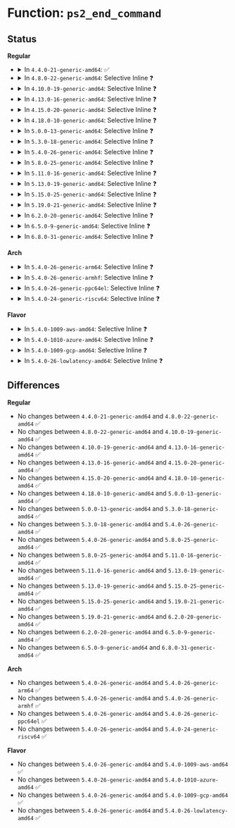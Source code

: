 # Function: <code>ps2_end_command</code>

## Status
<b>Regular</b>
<ul>
<li>
<details>
<summary>In <code>4.4.0-21-generic-amd64</code>: ✅</summary>

```c
void ps2_end_command(struct ps2dev * ps2dev)
```

```json
{
  "name": "ps2_end_command",
  "collision_type": "Unique Global",
  "inline_type": "No",
  "funcs": [
    {
      "addr": 18446744071585554016,
      "name": "ps2_end_command",
      "external": true,
      "loc": "drivers/input/serio/libps2.c:66",
      "file": "drivers/input/serio/libps2.c",
      "inline": "seen, unknown",
      "caller_inline": [],
      "caller_func": [
        "drivers/input/serio/libps2.c:ps2_drain",
        "drivers/input/serio/libps2.c:ps2_command"
      ]
    }
  ],
  "symbols": [
    {
      "addr": 18446744071585554016,
      "name": "ps2_end_command",
      "section": ".text",
      "bind": "STB_GLOBAL",
      "size": 42
    }
  ]
}
```
</details>
</li>
<li>
<details>
<summary>In <code>4.8.0-22-generic-amd64</code>: Selective Inline ❓</summary>

```c
void ps2_end_command(struct ps2dev * ps2dev)
```

```json
{
  "name": "ps2_end_command",
  "collision_type": "Unique Global",
  "inline_type": "Selective",
  "funcs": [
    {
      "addr": 18446744071585950516,
      "name": "ps2_end_command",
      "external": true,
      "loc": "drivers/input/serio/libps2.c:65",
      "file": "drivers/input/serio/libps2.c",
      "inline": "not declared, inlined",
      "caller_inline": [
        "drivers/input/serio/libps2.c:ps2_command",
        "drivers/input/serio/libps2.c:ps2_drain"
      ],
      "caller_func": []
    }
  ],
  "symbols": [
    {
      "addr": 18446744071585947872,
      "name": "ps2_end_command",
      "section": ".text",
      "bind": "STB_GLOBAL",
      "size": 40
    }
  ]
}
```
</details>
</li>
<li>
<details>
<summary>In <code>4.10.0-19-generic-amd64</code>: Selective Inline ❓</summary>

```c
void ps2_end_command(struct ps2dev * ps2dev)
```

```json
{
  "name": "ps2_end_command",
  "collision_type": "Unique Global",
  "inline_type": "Selective",
  "funcs": [
    {
      "addr": 18446744071586138932,
      "name": "ps2_end_command",
      "external": true,
      "loc": "drivers/input/serio/libps2.c:65",
      "file": "drivers/input/serio/libps2.c",
      "inline": "not declared, inlined",
      "caller_inline": [
        "drivers/input/serio/libps2.c:ps2_command",
        "drivers/input/serio/libps2.c:ps2_drain"
      ],
      "caller_func": []
    }
  ],
  "symbols": [
    {
      "addr": 18446744071586136320,
      "name": "ps2_end_command",
      "section": ".text",
      "bind": "STB_GLOBAL",
      "size": 40
    }
  ]
}
```
</details>
</li>
<li>
<details>
<summary>In <code>4.13.0-16-generic-amd64</code>: Selective Inline ❓</summary>

```c
void ps2_end_command(struct ps2dev * ps2dev)
```

```json
{
  "name": "ps2_end_command",
  "collision_type": "Unique Global",
  "inline_type": "Selective",
  "funcs": [
    {
      "addr": 18446744071586227876,
      "name": "ps2_end_command",
      "external": true,
      "loc": "drivers/input/serio/libps2.c:65",
      "file": "drivers/input/serio/libps2.c",
      "inline": "not declared, inlined",
      "caller_inline": [
        "drivers/input/serio/libps2.c:ps2_command",
        "drivers/input/serio/libps2.c:ps2_drain"
      ],
      "caller_func": []
    }
  ],
  "symbols": [
    {
      "addr": 18446744071586225248,
      "name": "ps2_end_command",
      "section": ".text",
      "bind": "STB_GLOBAL",
      "size": 40
    }
  ]
}
```
</details>
</li>
<li>
<details>
<summary>In <code>4.15.0-20-generic-amd64</code>: Selective Inline ❓</summary>

```c
void ps2_end_command(struct ps2dev * ps2dev)
```

```json
{
  "name": "ps2_end_command",
  "collision_type": "Unique Global",
  "inline_type": "Selective",
  "funcs": [
    {
      "addr": 18446744071586691156,
      "name": "ps2_end_command",
      "external": true,
      "loc": "drivers/input/serio/libps2.c:65",
      "file": "drivers/input/serio/libps2.c",
      "inline": "not declared, inlined",
      "caller_inline": [
        "drivers/input/serio/libps2.c:ps2_command",
        "drivers/input/serio/libps2.c:ps2_drain"
      ],
      "caller_func": []
    }
  ],
  "symbols": [
    {
      "addr": 18446744071586688528,
      "name": "ps2_end_command",
      "section": ".text",
      "bind": "STB_GLOBAL",
      "size": 40
    }
  ]
}
```
</details>
</li>
<li>
<details>
<summary>In <code>4.18.0-10-generic-amd64</code>: Selective Inline ❓</summary>

```c
void ps2_end_command(struct ps2dev * ps2dev)
```

```json
{
  "name": "ps2_end_command",
  "collision_type": "Unique Global",
  "inline_type": "Selective",
  "funcs": [
    {
      "addr": 18446744071586957498,
      "name": "ps2_end_command",
      "external": true,
      "loc": "drivers/input/serio/libps2.c:113",
      "file": "drivers/input/serio/libps2.c",
      "inline": "not declared, inlined",
      "caller_inline": [
        "drivers/input/serio/libps2.c:ps2_sliced_command",
        "drivers/input/serio/libps2.c:ps2_command",
        "drivers/input/serio/libps2.c:ps2_drain"
      ],
      "caller_func": []
    }
  ],
  "symbols": [
    {
      "addr": 18446744071586953920,
      "name": "ps2_end_command",
      "section": ".text",
      "bind": "STB_GLOBAL",
      "size": 40
    }
  ]
}
```
</details>
</li>
<li>
<details>
<summary>In <code>5.0.0-13-generic-amd64</code>: Selective Inline ❓</summary>

```c
void ps2_end_command(struct ps2dev * ps2dev)
```

```json
{
  "name": "ps2_end_command",
  "collision_type": "Unique Global",
  "inline_type": "Selective",
  "funcs": [
    {
      "addr": 18446744071587118362,
      "name": "ps2_end_command",
      "external": true,
      "loc": "drivers/input/serio/libps2.c:113",
      "file": "drivers/input/serio/libps2.c",
      "inline": "not declared, inlined",
      "caller_inline": [
        "drivers/input/serio/libps2.c:ps2_sliced_command",
        "drivers/input/serio/libps2.c:ps2_command",
        "drivers/input/serio/libps2.c:ps2_drain"
      ],
      "caller_func": []
    }
  ],
  "symbols": [
    {
      "addr": 18446744071587114784,
      "name": "ps2_end_command",
      "section": ".text",
      "bind": "STB_GLOBAL",
      "size": 40
    }
  ]
}
```
</details>
</li>
<li>
<details>
<summary>In <code>5.3.0-18-generic-amd64</code>: Selective Inline ❓</summary>

```c
void ps2_end_command(struct ps2dev * ps2dev)
```

```json
{
  "name": "ps2_end_command",
  "collision_type": "Unique Global",
  "inline_type": "Selective",
  "funcs": [
    {
      "addr": 18446744071587383002,
      "name": "ps2_end_command",
      "external": true,
      "loc": "drivers/input/serio/libps2.c:109",
      "file": "drivers/input/serio/libps2.c",
      "inline": "not declared, inlined",
      "caller_inline": [
        "drivers/input/serio/libps2.c:ps2_sliced_command",
        "drivers/input/serio/libps2.c:ps2_command",
        "drivers/input/serio/libps2.c:ps2_drain"
      ],
      "caller_func": []
    }
  ],
  "symbols": [
    {
      "addr": 18446744071587379360,
      "name": "ps2_end_command",
      "section": ".text",
      "bind": "STB_GLOBAL",
      "size": 40
    }
  ]
}
```
</details>
</li>
<li>
<details>
<summary>In <code>5.4.0-26-generic-amd64</code>: Selective Inline ❓</summary>

```c
void ps2_end_command(struct ps2dev * ps2dev)
```

```json
{
  "name": "ps2_end_command",
  "collision_type": "Unique Global",
  "inline_type": "Selective",
  "funcs": [
    {
      "addr": 18446744071587584938,
      "name": "ps2_end_command",
      "external": true,
      "loc": "drivers/input/serio/libps2.c:109",
      "file": "drivers/input/serio/libps2.c",
      "inline": "not declared, inlined",
      "caller_inline": [
        "drivers/input/serio/libps2.c:ps2_sliced_command",
        "drivers/input/serio/libps2.c:ps2_command",
        "drivers/input/serio/libps2.c:ps2_drain"
      ],
      "caller_func": []
    }
  ],
  "symbols": [
    {
      "addr": 18446744071587581280,
      "name": "ps2_end_command",
      "section": ".text",
      "bind": "STB_GLOBAL",
      "size": 40
    }
  ]
}
```
</details>
</li>
<li>
<details>
<summary>In <code>5.8.0-25-generic-amd64</code>: Selective Inline ❓</summary>

```c
void ps2_end_command(struct ps2dev * ps2dev)
```

```json
{
  "name": "ps2_end_command",
  "collision_type": "Unique Global",
  "inline_type": "Selective",
  "funcs": [
    {
      "addr": 18446744071588446408,
      "name": "ps2_end_command",
      "external": true,
      "loc": "drivers/input/serio/libps2.c:109",
      "file": "drivers/input/serio/libps2.c",
      "inline": "not declared, inlined",
      "caller_inline": [
        "drivers/input/serio/libps2.c:ps2_sliced_command",
        "drivers/input/serio/libps2.c:ps2_command",
        "drivers/input/serio/libps2.c:ps2_drain"
      ],
      "caller_func": []
    }
  ],
  "symbols": [
    {
      "addr": 18446744071588442736,
      "name": "ps2_end_command",
      "section": ".text",
      "bind": "STB_GLOBAL",
      "size": 40
    }
  ]
}
```
</details>
</li>
<li>
<details>
<summary>In <code>5.11.0-16-generic-amd64</code>: Selective Inline ❓</summary>

```c
void ps2_end_command(struct ps2dev * ps2dev)
```

```json
{
  "name": "ps2_end_command",
  "collision_type": "Unique Global",
  "inline_type": "Selective",
  "funcs": [
    {
      "addr": 18446744071588476376,
      "name": "ps2_end_command",
      "external": true,
      "loc": "drivers/input/serio/libps2.c:109",
      "file": "drivers/input/serio/libps2.c",
      "inline": "not declared, inlined",
      "caller_inline": [
        "drivers/input/serio/libps2.c:ps2_sliced_command",
        "drivers/input/serio/libps2.c:ps2_command",
        "drivers/input/serio/libps2.c:ps2_drain"
      ],
      "caller_func": []
    }
  ],
  "symbols": [
    {
      "addr": 18446744071588472720,
      "name": "ps2_end_command",
      "section": ".text",
      "bind": "STB_GLOBAL",
      "size": 40
    }
  ]
}
```
</details>
</li>
<li>
<details>
<summary>In <code>5.13.0-19-generic-amd64</code>: Selective Inline ❓</summary>

```c
void ps2_end_command(struct ps2dev * ps2dev)
```

```json
{
  "name": "ps2_end_command",
  "collision_type": "Unique Global",
  "inline_type": "Selective",
  "funcs": [
    {
      "addr": 18446744071588358488,
      "name": "ps2_end_command",
      "external": true,
      "loc": "drivers/input/serio/libps2.c:109",
      "file": "drivers/input/serio/libps2.c",
      "inline": "not declared, inlined",
      "caller_inline": [
        "drivers/input/serio/libps2.c:ps2_sliced_command",
        "drivers/input/serio/libps2.c:ps2_command",
        "drivers/input/serio/libps2.c:ps2_drain"
      ],
      "caller_func": []
    }
  ],
  "symbols": [
    {
      "addr": 18446744071588354928,
      "name": "ps2_end_command",
      "section": ".text",
      "bind": "STB_GLOBAL",
      "size": 40
    }
  ]
}
```
</details>
</li>
<li>
<details>
<summary>In <code>5.15.0-25-generic-amd64</code>: Selective Inline ❓</summary>

```c
void ps2_end_command(struct ps2dev * ps2dev)
```

```json
{
  "name": "ps2_end_command",
  "collision_type": "Unique Global",
  "inline_type": "Selective",
  "funcs": [
    {
      "addr": 18446744071589022117,
      "name": "ps2_end_command",
      "external": true,
      "loc": "drivers/input/serio/libps2.c:109",
      "file": "drivers/input/serio/libps2.c",
      "inline": "not declared, inlined",
      "caller_inline": [
        "drivers/input/serio/libps2.c:ps2_sliced_command",
        "drivers/input/serio/libps2.c:ps2_command",
        "drivers/input/serio/libps2.c:ps2_drain"
      ],
      "caller_func": []
    }
  ],
  "symbols": [
    {
      "addr": 18446744071589018352,
      "name": "ps2_end_command",
      "section": ".text",
      "bind": "STB_GLOBAL",
      "size": 40
    }
  ]
}
```
</details>
</li>
<li>
<details>
<summary>In <code>5.19.0-21-generic-amd64</code>: Selective Inline ❓</summary>

```c
void ps2_end_command(struct ps2dev * ps2dev)
```

```json
{
  "name": "ps2_end_command",
  "collision_type": "Unique Global",
  "inline_type": "Selective",
  "funcs": [
    {
      "addr": 18446744071590460228,
      "name": "ps2_end_command",
      "external": true,
      "loc": "drivers/input/serio/libps2.c:109",
      "file": "drivers/input/serio/libps2.c",
      "inline": "not declared, inlined",
      "caller_inline": [
        "drivers/input/serio/libps2.c:ps2_sliced_command",
        "drivers/input/serio/libps2.c:ps2_command",
        "drivers/input/serio/libps2.c:ps2_drain"
      ],
      "caller_func": []
    }
  ],
  "symbols": [
    {
      "addr": 18446744071590457440,
      "name": "ps2_end_command",
      "section": ".text",
      "bind": "STB_GLOBAL",
      "size": 48
    }
  ]
}
```
</details>
</li>
<li>
<details>
<summary>In <code>6.2.0-20-generic-amd64</code>: Selective Inline ❓</summary>

```c
void ps2_end_command(struct ps2dev * ps2dev)
```

```json
{
  "name": "ps2_end_command",
  "collision_type": "Unique Global",
  "inline_type": "Selective",
  "funcs": [
    {
      "addr": 18446744071592102612,
      "name": "ps2_end_command",
      "external": true,
      "loc": "drivers/input/serio/libps2.c:110",
      "file": "drivers/input/serio/libps2.c",
      "inline": "not declared, inlined",
      "caller_inline": [
        "drivers/input/serio/libps2.c:ps2_sliced_command",
        "drivers/input/serio/libps2.c:ps2_command",
        "drivers/input/serio/libps2.c:ps2_drain"
      ],
      "caller_func": []
    }
  ],
  "symbols": [
    {
      "addr": 18446744071592099696,
      "name": "ps2_end_command",
      "section": ".text",
      "bind": "STB_GLOBAL",
      "size": 48
    }
  ]
}
```
</details>
</li>
<li>
<details>
<summary>In <code>6.5.0-9-generic-amd64</code>: Selective Inline ❓</summary>

```c
void ps2_end_command(struct ps2dev * ps2dev)
```

```json
{
  "name": "ps2_end_command",
  "collision_type": "Unique Global",
  "inline_type": "Selective",
  "funcs": [
    {
      "addr": 18446744071592526340,
      "name": "ps2_end_command",
      "external": true,
      "loc": "drivers/input/serio/libps2.c:141",
      "file": "drivers/input/serio/libps2.c",
      "inline": "not declared, inlined",
      "caller_inline": [
        "drivers/input/serio/libps2.c:ps2_sliced_command",
        "drivers/input/serio/libps2.c:ps2_command",
        "drivers/input/serio/libps2.c:ps2_drain"
      ],
      "caller_func": []
    }
  ],
  "symbols": [
    {
      "addr": 18446744071592523344,
      "name": "ps2_end_command",
      "section": ".text",
      "bind": "STB_GLOBAL",
      "size": 48
    }
  ]
}
```
</details>
</li>
<li>
<details>
<summary>In <code>6.8.0-31-generic-amd64</code>: Selective Inline ❓</summary>

```c
void ps2_end_command(struct ps2dev * ps2dev)
```

```json
{
  "name": "ps2_end_command",
  "collision_type": "Unique Global",
  "inline_type": "Selective",
  "funcs": [
    {
      "addr": 18446744071593270932,
      "name": "ps2_end_command",
      "external": true,
      "loc": "drivers/input/serio/libps2.c:141",
      "file": "drivers/input/serio/libps2.c",
      "inline": "not declared, inlined",
      "caller_inline": [
        "drivers/input/serio/libps2.c:ps2_sliced_command",
        "drivers/input/serio/libps2.c:ps2_command",
        "drivers/input/serio/libps2.c:ps2_drain"
      ],
      "caller_func": []
    }
  ],
  "symbols": [
    {
      "addr": 18446744071593267936,
      "name": "ps2_end_command",
      "section": ".text",
      "bind": "STB_GLOBAL",
      "size": 48
    }
  ]
}
```
</details>
</li>
</ul>
<b>Arch</b>
<ul>
<li>
<details>
<summary>In <code>5.4.0-26-generic-arm64</code>: Selective Inline ❓</summary>

```c
void ps2_end_command(struct ps2dev * ps2dev)
```

```json
{
  "name": "ps2_end_command",
  "collision_type": "Unique Global",
  "inline_type": "Selective",
  "funcs": [
    {
      "addr": 18446603336500726252,
      "name": "ps2_end_command",
      "external": true,
      "loc": "drivers/input/serio/libps2.c:109",
      "file": "drivers/input/serio/libps2.c",
      "inline": "not declared, inlined",
      "caller_inline": [
        "drivers/input/serio/libps2.c:ps2_sliced_command",
        "drivers/input/serio/libps2.c:ps2_command",
        "drivers/input/serio/libps2.c:ps2_drain"
      ],
      "caller_func": []
    }
  ],
  "symbols": [
    {
      "addr": 18446603336500722064,
      "name": "ps2_end_command",
      "section": ".text",
      "bind": "STB_GLOBAL",
      "size": 56
    }
  ]
}
```
</details>
</li>
<li>
<details>
<summary>In <code>5.4.0-26-generic-armhf</code>: Selective Inline ❓</summary>

```c
void ps2_end_command(struct ps2dev * ps2dev)
```

```json
{
  "name": "ps2_end_command",
  "collision_type": "Unique Global",
  "inline_type": "Selective",
  "funcs": [
    {
      "addr": 3233248452,
      "name": "ps2_end_command",
      "external": true,
      "loc": "drivers/input/serio/libps2.c:109",
      "file": "drivers/input/serio/libps2.c",
      "inline": "not declared, inlined",
      "caller_inline": [
        "drivers/input/serio/libps2.c:ps2_sliced_command",
        "drivers/input/serio/libps2.c:ps2_command",
        "drivers/input/serio/libps2.c:ps2_drain"
      ],
      "caller_func": []
    }
  ],
  "symbols": [
    {
      "addr": 3233246224,
      "name": "ps2_end_command",
      "section": ".text",
      "bind": "STB_GLOBAL",
      "size": 48
    }
  ]
}
```
</details>
</li>
<li>
<details>
<summary>In <code>5.4.0-26-generic-ppc64el</code>: Selective Inline ❓</summary>

```c
void ps2_end_command(struct ps2dev * ps2dev)
```

```json
{
  "name": "ps2_end_command",
  "collision_type": "Unique Global",
  "inline_type": "Selective",
  "funcs": [
    {
      "addr": 13835058055294171308,
      "name": "ps2_end_command",
      "external": true,
      "loc": "drivers/input/serio/libps2.c:109",
      "file": "drivers/input/serio/libps2.c",
      "inline": "not declared, inlined",
      "caller_inline": [
        "drivers/input/serio/libps2.c:ps2_sliced_command",
        "drivers/input/serio/libps2.c:ps2_command",
        "drivers/input/serio/libps2.c:ps2_drain"
      ],
      "caller_func": []
    }
  ],
  "symbols": [
    {
      "addr": 13835058055294166064,
      "name": "ps2_end_command",
      "section": ".text",
      "bind": "STB_GLOBAL",
      "size": 108
    }
  ]
}
```
</details>
</li>
<li>
<details>
<summary>In <code>5.4.0-24-generic-riscv64</code>: Selective Inline ❓</summary>

```c
void ps2_end_command(struct ps2dev * ps2dev)
```

```json
{
  "name": "ps2_end_command",
  "collision_type": "Unique Global",
  "inline_type": "Selective",
  "funcs": [
    {
      "addr": 18446743936277571938,
      "name": "ps2_end_command",
      "external": true,
      "loc": "drivers/input/serio/libps2.c:109",
      "file": "drivers/input/serio/libps2.c",
      "inline": "not declared, inlined",
      "caller_inline": [
        "drivers/input/serio/libps2.c:ps2_sliced_command",
        "drivers/input/serio/libps2.c:ps2_command",
        "drivers/input/serio/libps2.c:ps2_drain"
      ],
      "caller_func": []
    }
  ],
  "symbols": [
    {
      "addr": 18446743936277568572,
      "name": "ps2_end_command",
      "section": ".text",
      "bind": "STB_GLOBAL",
      "size": 70
    }
  ]
}
```
</details>
</li>
</ul>
<b>Flavor</b>
<ul>
<li>
<details>
<summary>In <code>5.4.0-1009-aws-amd64</code>: Selective Inline ❓</summary>

```c
void ps2_end_command(struct ps2dev * ps2dev)
```

```json
{
  "name": "ps2_end_command",
  "collision_type": "Unique Global",
  "inline_type": "Selective",
  "funcs": [
    {
      "addr": 18446744071587277754,
      "name": "ps2_end_command",
      "external": true,
      "loc": "drivers/input/serio/libps2.c:109",
      "file": "drivers/input/serio/libps2.c",
      "inline": "not declared, inlined",
      "caller_inline": [
        "drivers/input/serio/libps2.c:ps2_sliced_command",
        "drivers/input/serio/libps2.c:ps2_command",
        "drivers/input/serio/libps2.c:ps2_drain"
      ],
      "caller_func": []
    }
  ],
  "symbols": [
    {
      "addr": 18446744071587274096,
      "name": "ps2_end_command",
      "section": ".text",
      "bind": "STB_GLOBAL",
      "size": 40
    }
  ]
}
```
</details>
</li>
<li>
<details>
<summary>In <code>5.4.0-1010-azure-amd64</code>: Selective Inline ❓</summary>

```c
void ps2_end_command(struct ps2dev * ps2dev)
```

```json
{
  "name": "ps2_end_command",
  "collision_type": "Unique Global",
  "inline_type": "Selective",
  "funcs": [
    {
      "addr": 18446744071587046186,
      "name": "ps2_end_command",
      "external": true,
      "loc": "drivers/input/serio/libps2.c:109",
      "file": "drivers/input/serio/libps2.c",
      "inline": "not declared, inlined",
      "caller_inline": [
        "drivers/input/serio/libps2.c:ps2_sliced_command",
        "drivers/input/serio/libps2.c:ps2_command",
        "drivers/input/serio/libps2.c:ps2_drain"
      ],
      "caller_func": []
    }
  ],
  "symbols": [
    {
      "addr": 18446744071587042576,
      "name": "ps2_end_command",
      "section": ".text",
      "bind": "STB_GLOBAL",
      "size": 40
    }
  ]
}
```
</details>
</li>
<li>
<details>
<summary>In <code>5.4.0-1009-gcp-amd64</code>: Selective Inline ❓</summary>

```c
void ps2_end_command(struct ps2dev * ps2dev)
```

```json
{
  "name": "ps2_end_command",
  "collision_type": "Unique Global",
  "inline_type": "Selective",
  "funcs": [
    {
      "addr": 18446744071587536186,
      "name": "ps2_end_command",
      "external": true,
      "loc": "drivers/input/serio/libps2.c:109",
      "file": "drivers/input/serio/libps2.c",
      "inline": "not declared, inlined",
      "caller_inline": [
        "drivers/input/serio/libps2.c:ps2_sliced_command",
        "drivers/input/serio/libps2.c:ps2_command",
        "drivers/input/serio/libps2.c:ps2_drain"
      ],
      "caller_func": []
    }
  ],
  "symbols": [
    {
      "addr": 18446744071587532528,
      "name": "ps2_end_command",
      "section": ".text",
      "bind": "STB_GLOBAL",
      "size": 40
    }
  ]
}
```
</details>
</li>
<li>
<details>
<summary>In <code>5.4.0-26-lowlatency-amd64</code>: Selective Inline ❓</summary>

```c
void ps2_end_command(struct ps2dev * ps2dev)
```

```json
{
  "name": "ps2_end_command",
  "collision_type": "Unique Global",
  "inline_type": "Selective",
  "funcs": [
    {
      "addr": 18446744071587646506,
      "name": "ps2_end_command",
      "external": true,
      "loc": "drivers/input/serio/libps2.c:109",
      "file": "drivers/input/serio/libps2.c",
      "inline": "not declared, inlined",
      "caller_inline": [
        "drivers/input/serio/libps2.c:ps2_sliced_command",
        "drivers/input/serio/libps2.c:ps2_command",
        "drivers/input/serio/libps2.c:ps2_drain"
      ],
      "caller_func": []
    }
  ],
  "symbols": [
    {
      "addr": 18446744071587644336,
      "name": "ps2_end_command",
      "section": ".text",
      "bind": "STB_GLOBAL",
      "size": 40
    }
  ]
}
```
</details>
</li>
</ul>

## Differences
<b>Regular</b>
<ul>
<li>
No changes between <code>4.4.0-21-generic-amd64</code> and <code>4.8.0-22-generic-amd64</code> ✅
</li>
<li>
No changes between <code>4.8.0-22-generic-amd64</code> and <code>4.10.0-19-generic-amd64</code> ✅
</li>
<li>
No changes between <code>4.10.0-19-generic-amd64</code> and <code>4.13.0-16-generic-amd64</code> ✅
</li>
<li>
No changes between <code>4.13.0-16-generic-amd64</code> and <code>4.15.0-20-generic-amd64</code> ✅
</li>
<li>
No changes between <code>4.15.0-20-generic-amd64</code> and <code>4.18.0-10-generic-amd64</code> ✅
</li>
<li>
No changes between <code>4.18.0-10-generic-amd64</code> and <code>5.0.0-13-generic-amd64</code> ✅
</li>
<li>
No changes between <code>5.0.0-13-generic-amd64</code> and <code>5.3.0-18-generic-amd64</code> ✅
</li>
<li>
No changes between <code>5.3.0-18-generic-amd64</code> and <code>5.4.0-26-generic-amd64</code> ✅
</li>
<li>
No changes between <code>5.4.0-26-generic-amd64</code> and <code>5.8.0-25-generic-amd64</code> ✅
</li>
<li>
No changes between <code>5.8.0-25-generic-amd64</code> and <code>5.11.0-16-generic-amd64</code> ✅
</li>
<li>
No changes between <code>5.11.0-16-generic-amd64</code> and <code>5.13.0-19-generic-amd64</code> ✅
</li>
<li>
No changes between <code>5.13.0-19-generic-amd64</code> and <code>5.15.0-25-generic-amd64</code> ✅
</li>
<li>
No changes between <code>5.15.0-25-generic-amd64</code> and <code>5.19.0-21-generic-amd64</code> ✅
</li>
<li>
No changes between <code>5.19.0-21-generic-amd64</code> and <code>6.2.0-20-generic-amd64</code> ✅
</li>
<li>
No changes between <code>6.2.0-20-generic-amd64</code> and <code>6.5.0-9-generic-amd64</code> ✅
</li>
<li>
No changes between <code>6.5.0-9-generic-amd64</code> and <code>6.8.0-31-generic-amd64</code> ✅
</li>
</ul>
<b>Arch</b>
<ul>
<li>
No changes between <code>5.4.0-26-generic-amd64</code> and <code>5.4.0-26-generic-arm64</code> ✅
</li>
<li>
No changes between <code>5.4.0-26-generic-amd64</code> and <code>5.4.0-26-generic-armhf</code> ✅
</li>
<li>
No changes between <code>5.4.0-26-generic-amd64</code> and <code>5.4.0-26-generic-ppc64el</code> ✅
</li>
<li>
No changes between <code>5.4.0-26-generic-amd64</code> and <code>5.4.0-24-generic-riscv64</code> ✅
</li>
</ul>
<b>Flavor</b>
<ul>
<li>
No changes between <code>5.4.0-26-generic-amd64</code> and <code>5.4.0-1009-aws-amd64</code> ✅
</li>
<li>
No changes between <code>5.4.0-26-generic-amd64</code> and <code>5.4.0-1010-azure-amd64</code> ✅
</li>
<li>
No changes between <code>5.4.0-26-generic-amd64</code> and <code>5.4.0-1009-gcp-amd64</code> ✅
</li>
<li>
No changes between <code>5.4.0-26-generic-amd64</code> and <code>5.4.0-26-lowlatency-amd64</code> ✅
</li>
</ul>
